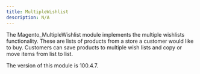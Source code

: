 ```yaml
---
title: MultipleWishlist
description: N/A
---
```


The Magento_MultipleWishlist module implements the multiple wishlists functionality.
These are lists of products from a store a customer would like to buy. Customers can save products to multiple wish lists and copy or move items from list to list.

<InlineAlert slots="text" />
The version of this module is 100.4.7.
